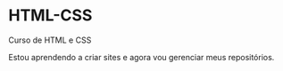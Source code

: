 # HTML-CSS
 Curso de HTML e CSS

Estou aprendendo a criar sites e agora vou gerenciar meus repositórios.